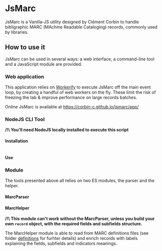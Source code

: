 # JsMarc

JsMarc is a Vanilla-JS utility designed by Clément Corbin to handle bibligraphic
MARC (MAchine Readable Cataloging) records, commonly used by libraries. 

## How to use it

JsMarc can be used in several ways: a web interface, a command-line tool and a
JavaScript module are provided.

### Web application

This application relies on [Workerify](https://www.github.com/corbin-c/workerify/)
to execute JsMarc off the main event loop, by creating a handful of web workers
on the fly. These limit the risk of freezing the tab & improve performance on large records batches.

Online JsMarc is available at https://corbin-c.github.io/jsmarc/app/

### NodeJS CLI Tool

**/!\ You'll need NodeJS locally installed to execute this script**

#### Installation

```
```

#### Use

### Module

The tools presented above all relies on two ES modules, the parser and the
helper.

#### MarcParser

#### MarcHelper

**/!\ This module can't work without the MarcParser, unless you build your own
`record` object, with the required fields and subfields structure.**

The MarcHelper module is able to read from MARC definitions files (see folder
[definitions](./definitions/) for furhter details) and enrich records with labels explaining
the fields, subfields and indicators meanings.
